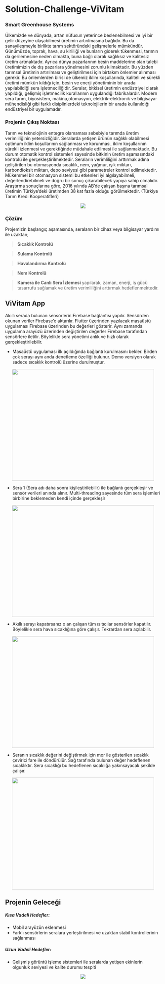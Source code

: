 # Solution-Challenge-ViVitam
### Smart Greenhouse Systems
Ülkemizde ve dünyada, artan nüfusun yeterince beslenebilmesi ve iyi bir gelir düzeyine ulaşabilmesi üretimin artırılmasına bağlıdır. Bu da sanayileşmeyle birlikte tarım sektöründeki gelişmelerle mümkündür. Günümüzde, toprak, hava, su kirliliği ve bunların giderek tükenmesi, tarımın da gerilemesine neden olmakta, buna bağlı olarak sağlıksız ve kalitesiz üretim artmaktadır. Ayrıca dünya pazarlarının besin maddelerine olan talebi üretimimizin de dış pazarlara yönelmesini zorunlu kılmaktadır. Bu yüzden tarımsal üretimin artırılması ve geliştirilmesi için birtakım önlemler alınması gerekir. Bu önlemlerden birisi de ülkemiz iklim koşullarında, kaliteli ve sürekli üretimi mümkün kıldığı için, besin ve enerji yönetiminin bir arada yapılabildiği sera işletmeciliğidir. Seralar, bitkisel üretimin endüstriyel olarak yapıldığı, gelişmiş işletmecilik kurallarının uygulandığı fabrikalardır. Modern sera tarım, biyosistem, makina,otomasyon, elektrik-elektronik ve bilgisayar mühendisliği gibi farklı disiplinlerdeki teknolojilerin bir arada kullanıldığı endüstriyel bir uygulamadır. 
### Projenin Çıkış Noktası
Tarım ve teknolojinin entegre olamaması sebebiyle tarımda üretim verimliliğinin yetersizliğidir. Seralarda yetişen ürünün sağlıklı olabilmesi optimum iklim koşullarının sağlanması ve korunması, iklim koşullarının sürekli izlenmesi ve gerektiğinde müdahale edilmesi ile sağlanmaktadır. Bu durum otomatik kontrol sistemleri sayesinde bitkinin üretim aşamasındaki kontrolü ile gerçekleştirilmektedir. Seraların verimliliğini arttırmak adına geliştirilen bu otomasyonda sıcaklık, nem, yağmur, ışık miktarı, karbondioksit miktarı, depo seviyesi gibi parametreler kontrol edilmektedir. Mükemmel bir otomasyon sistemi bu etkenleri iyi algılayabilmeli, değerlendirebilmeli ve doğru bir sonuç çıkarabilecek yapıya sahip olmalıdır. Araştırma sonuçlarına göre, 2016 yılında AB’de çalışan başına tarımsal üretimin Türkiye’deki üretimden 38 kat fazla olduğu görülmektedir. (Türkiye Tarım Kredi Kooperatifleri)
<p align="center">
<img src="https://user-images.githubusercontent.com/80172202/110217996-4b7d6480-7ec8-11eb-9034-a4568a9988a7.png" > </p>

### Çözüm
Projemizin başlangıç aşamasında, seraların bir cihaz veya bilgisayar yardımı ile uzaktan;

 >**Sıcaklık Kontrolü**
 
 >**Sulama Kontrolü**
 
 >**Havalandırma Kontrolü**
 
 >**Nem Kontrolü**
   
 >**Kamera ile Canlı Sera İzlemesi** yapılarak, zaman, enerji, iş gücü tasarrufu sağlamak ve üretim verimliliğini arttırmak hedeflenmektedir.


## ViVitam App
Akıllı serada bulunan sensörlerin Firebase bağlantısı yapılır. Sensörden okunan veriler Firebase’e aktarılır. Flutter üzerinden yazılacak masaüstü uygulaması Firebase üzerinden bu değerleri gösterir. Aynı zamanda uygulama arayüzü üzerinden değiştirilen değerler Firebase tarafından sensörlere iletilir. Böylelikle sera yönetimi anlık ve hızlı olarak gerçekleştirilebilir. 

- Masaüstü uygulaması ilk açıldığında bağlantı kurulmasını bekler. Birden çok serayı aynı anda denetleme özelliği bulunur. Demo versiyon olarak sadece sıcaklık kontrolü üzerine durulmuştur.

<p align="center">
 <img src="https://user-images.githubusercontent.com/80172202/110218756-75388a80-7ecc-11eb-8d8a-e3ffa182ac3b.png" height="360" width="460"> </p>

- Sera 1 (Sera adı daha sonra kişileştirilebilir) ile bağlantı gerçekleşir ve sensör verileri anında alınır. Multi-threading sayesinde tüm sera işlemleri birbirine beklemeden kendi içinde gerçekleşir
<p align="center">
<img src="https://user-images.githubusercontent.com/80172202/110218786-a1540b80-7ecc-11eb-922d-bbf28ba75750.png" height="360" width="460"> </p>

- Akıllı serayı kapatırsanız o an çalışan tüm ısıtıcılar sensörler kapatılır. Böylelikle sera hava sıcaklığına göre çalışır. Tekrardan sera açılabilir.
<p align="center">
<img src="https://user-images.githubusercontent.com/80172202/110218841-ea0bc480-7ecc-11eb-9e5b-11847b2043a7.png" height="360" width="460"> </p>

- Seranın sıcaklık değerini değiştirmek için mor ile gösterilen sıcaklık çevirici fare ile döndürülür. Sağ tarafında bulunan değer hedeflenen sıcaklıktır. Sera sıcaklığı bu hedeflenen sıcaklığa yakınsayacak şekilde çalışır.
<p align="center">
<img src="https://user-images.githubusercontent.com/80172202/110218986-a2d20380-7ecd-11eb-9e5c-b5463e18e438.png" height="360" width="460"> </p>

## Projenin Geleceği

##### Kısa Vadeli Hedefler:
- Mobil arayüzün eklenmesi
- Farklı sensörlerin seralara yerleştirilmesi ve uzaktan stabil kontrollerinin sağlanması

##### Uzun Vadeli Hedefler:
- Gelişmiş görüntü işleme sistemleri ile seralarda yetişen ekinlerin olgunluk seviyesi ve kalite durumu tespiti
<p align="center">
<img src="https://user-images.githubusercontent.com/80172202/110220114-a9b04480-7ed4-11eb-9d74-5ea1c27b4621.png"> </p>












